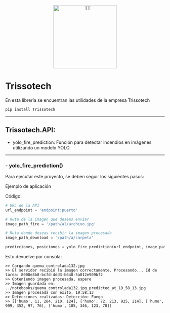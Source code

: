 
<p align="center">
  <img src="https://trissotech.s3.sa-east-1.amazonaws.com/TT-icon.png" alt="TT" style="width: 200px; height: auto;">
</p>

# Trissotech

En esta librería se encuentran las utilidades de la empresa Trissotech

```bash
pip install Trissotech
```

---

## Trissotech.API:
- yolo_fire_prediction: Función para detectar incendios en imágenes utilizando un modelo YOLO.

---

### - yolo_fire_prediction()
Para ejecutar este proyecto, se deben seguir los siguientes pasos:



Ejemplo de aplicación

Código:
```python
# URL de la API
url_endpoint = 'endpoint:puerto'

# Ruta de la imagen que deseas enviar
image_path_fire = '/path/al/archivo.jpg'

# Ruta donde deseas recibir la imagen procesada
image_path_download = '/path/a/carpeta'

predicciones, posiciones = yolo_fire_prediction(url_endpoint, image_path_fire, image_path_download, save_img = True, verbose=True)
```

Esto devuelve por consola:

    >> Cargando quema_controlada132.jpg
    >> El servidor recibió la imagen correctamente. Procesando... Id de tarea: 8008e8b8-bcfd-4dd3-b648-5a012e909bf2
    >> Obteniendo imagen procesada, espere
    >> Imagen guardada en: ../notebooks/quema_controlada132.jpg_predicted_at_19_58_13.jpg
    >> Imagen procesada con éxito. 19:58:13
    >> Detecciones realizadas: Detección: Fuego
    >> [['humo', 11, 284, 210, 124], ['humo', 72, 213, 925, 214], ['humo', 999, 352, 97, 76], ['humo', 105, 346, 123, 70]]
